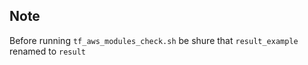 ## Note
Before running `tf_aws_modules_check.sh` be shure that `result_example` renamed to `result`
